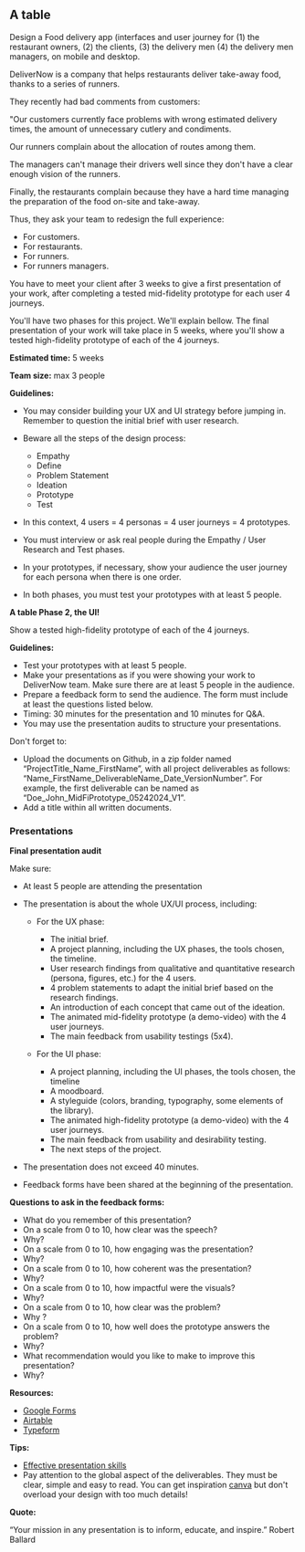 ## A table

Design a Food delivery app (interfaces and user journey for (1) the restaurant owners, (2) the clients, (3) the delivery men (4) the delivery men managers, on mobile and desktop.

DeliverNow is a company that helps restaurants deliver take-away food, thanks to a series of runners.

They recently had bad comments from customers:

"Our customers currently face problems with wrong estimated delivery times, the amount of unnecessary cutlery and condiments.

Our runners complain about the allocation of routes among them.

The managers can't manage their drivers well since they don't have a clear enough vision of the runners.

Finally, the restaurants complain because they have a hard time managing the preparation of the food on-site and take-away.

Thus, they ask your team to redesign the full experience:

- For customers.
- For restaurants.
- For runners.
- For runners managers.

You have to meet your client after 3 weeks to give a first presentation of your work, after completing a tested mid-fidelity prototype for each user 4 journeys.

You'll have two phases for this project. We'll explain bellow.
The final presentation of your work will take place in 5 weeks, where you'll show a tested high-fidelity prototype of each of the 4 journeys.

**Estimated time:** 5 weeks

**Team size:** max 3 people

**Guidelines:**

- You may consider building your UX and UI strategy before jumping in. Remember to question the initial brief with user research.
- Beware all the steps of the design process:

  - Empathy
  - Define
  - Problem Statement
  - Ideation
  - Prototype
  - Test

- In this context, 4 users = 4 personas = 4 user journeys = 4 prototypes.
- You must interview or ask real people during the Empathy / User Research and Test phases.
- In your prototypes, if necessary, show your audience the user journey for each persona when there is one order.
- In both phases, you must test your prototypes with at least 5 people.

**A table Phase 2, the UI!**

Show a tested high-fidelity prototype of each of the 4 journeys.

**Guidelines:**

- Test your prototypes with at least 5 people.
- Make your presentations as if you were showing your work to DeliverNow team. Make sure there are at least 5 people in the audience.
- Prepare a feedback form to send the audience. The form must include at least the questions listed below.
- Timing: 30 minutes for the presentation and 10 minutes for Q&A.
- You may use the presentation audits to structure your presentations.

Don't forget to:

- Upload the documents on Github, in a zip folder named “ProjectTitle_Name_FirstName”, with all project deliverables as follows: “Name_FirstName_DeliverableName_Date_VersionNumber”. For example, the first deliverable can be named as “Doe_John_MidFiPrototype_05242024_V1”.
- Add a title within all written documents.

### Presentations

**Final presentation audit**

Make sure:

- At least 5 people are attending the presentation
- The presentation is about the whole UX/UI process, including:

  - For the UX phase:

    - The initial brief.
    - A project planning, including the UX phases, the tools chosen, the timeline.
    - User research findings from qualitative and quantitative research (persona, figures, etc.) for the 4 users.
    - 4 problem statements to adapt the initial brief based on the research findings.
    - An introduction of each concept that came out of the ideation.
    - The animated mid-fidelity prototype (a demo-video) with the 4 user journeys.
    - The main feedback from usability testings (5x4).

  - For the UI phase:

    - A project planning, including the UI phases, the tools chosen, the timeline
    - A moodboard.
    - A styleguide (colors, branding, typography, some elements of the library).
    - The animated high-fidelity prototype (a demo-video) with the 4 user journeys.
    - The main feedback from usability and desirability testing.
    - The next steps of the project.

- The presentation does not exceed 40 minutes.
- Feedback forms have been shared at the beginning of the presentation.

**Questions to ask in the feedback forms:**

- What do you remember of this presentation?
- On a scale from 0 to 10, how clear was the speech?
- Why?
- On a scale from 0 to 10, how engaging was the presentation?
- Why?
- On a scale from 0 to 10, how coherent was the presentation?
- Why?
- On a scale from 0 to 10, how impactful were the visuals?
- Why?
- On a scale from 0 to 10, how clear was the problem?
- Why ?
- On a scale from 0 to 10, how well does the prototype answers the problem?
- Why?
- What recommendation would you like to make to improve this presentation?
- Why?

**Resources:**

- [Google Forms](https://docs.google.com/forms/u/0/)
- [Airtable](https://www.airtable.com/)
- [Typeform](https://www.typeform.com/)

**Tips:**

- [Effective presentation skills](https://academic.oup.com/femsle/article/364/24/fnx235/4587905)
- Pay attention to the global aspect of the deliverables. They must be clear, simple and easy to read. You can get inspiration [canva](https://www.canva.com/) but don't overload your design with too much details!

**Quote:**

“Your mission in any presentation is to inform, educate, and inspire.” Robert Ballard
